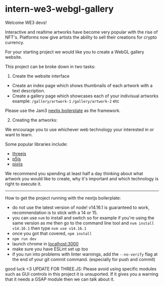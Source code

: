 # intern-we3-webgl-gallery

Welcome WE3 devs!

Interactive and realtime artworks have become very popular with the rise of NFT's. Platforms now give artists the ability to sell their creations for crypto currency.

For your starting project we would like you to create a WebGL gallery website.

This project can be broke down in two tasks:

1. Create the website interface

* Create an index page which shows thumbnails of each artwork with a text description.
* Create a gallery page which showcases each of your indivisual artworks example: `/gallery/artwork-1` `/gallery/artwork-2` etc

Please use the Jam3 [nextjs boilerplate](https://github.com/Jam3/nextjs-boilerplate) as the framework.
  
2. Creating the artworks:

We encourage you to use whichever web technology your interested in or want to learn. 

Some popular libraries include:

 * [threejs](https://threejs.org/)
 * [p5js](https://p5js.org/)
 * [pixijs](https://www.pixijs.com/)
 
We recommend you spending at least half a day thinking about what artwork you would like to create, why it's important and which technology is right to execute it.

-----------------------------------

How to get the project running with the nextjs boilerplate:
  * do not use the latest version of node! v14.16.1 is guaranteed to work, recommendation is to stick with a 14 or 15.
  * you can use `nvm` to install and switch so for example if you're using the same version as me then go to the command line tool and `nvm install v14.16.1` then type `nvm use v14.16.1`
  * once you got that covered, `npm install`
  * `npm run dev`
  * launch chrome in [localhost:3000](http://localhost:3000)
  * make sure you have ESLint set up too
  * if you run into problems with linter warnings, add the `--no-verify` flag at the end of your git commit command. (especially for push and commit)
   
  good luck <3
UPDATE FOR THREE.JS:
Please avoid using specific modules such as GUI controls in this project it is unsuported. 
If it gives you a warning that it needs a GSAP module then we can talk about it.
